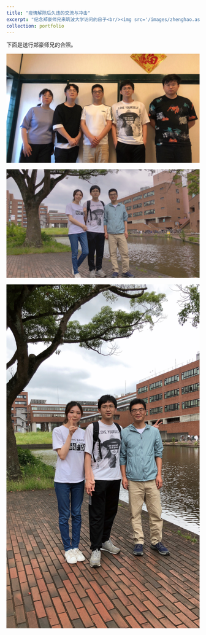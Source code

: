 ```yaml
---
title: "疫情解除后久违的交流与冲击"
excerpt: "纪念郑豪师兄来筑波大学访问的日子<br/><img src='/images/zhenghao.assets/b3c24ca50ee042faf71ae768ee51de5f-1688726582310-1.JPG'>"
collection: portfolio
---
```




下面是送行郑豪师兄的合照。

![b3c24ca50ee042faf71ae768ee51de5f](/images/zhenghao.assets/b3c24ca50ee042faf71ae768ee51de5f-1688726582310-1.JPG)

![d776f3368ec9e1b7fa0ef7d3aeed2a6d](/images/zhenghao.assets/d776f3368ec9e1b7fa0ef7d3aeed2a6d-1688726618351-6.JPG)

![acdd509dbc32432b93c8b83ba9954152](/images/zhenghao.assets/acdd509dbc32432b93c8b83ba9954152.JPG)
